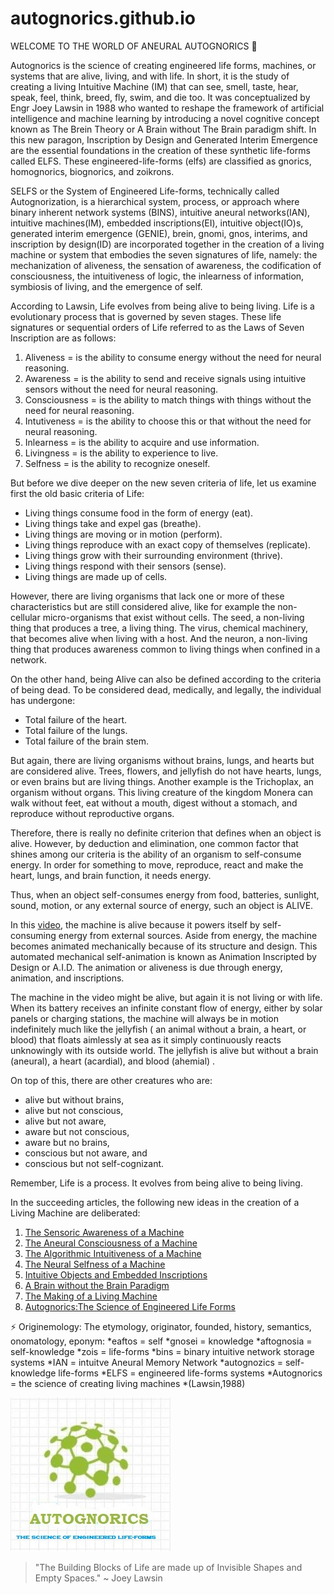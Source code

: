 # autognorics.github.io
WELCOME TO THE WORLD OF ANEURAL AUTOGNORICS 👋

Autognorics is the science of creating engineered life forms, machines, or systems that are alive, living, and with life. In short, it is the study of creating a living Intuitive Machine (IM) that can see, smell, taste, hear, speak, feel, think, breed, fly, swim, and die too. It was conceptualized by Engr Joey Lawsin in 1988 who wanted to reshape the framework of artificial intelligence and machine learning by introducing a novel cognitive concept known as The Brein Theory or A Brain without The Brain paradigm shift. In this new paragon, Inscription by Design and Generated Interim Emergence are the essential foundations in the creation of these synthetic life-forms called ELFS. These engineered-life-forms (elfs) are classified as gnorics, homognorics, biognorics, and zoikrons.

SELFS or the System of Engineered Life-forms, technically called Autognorization, is a hierarchical system, process, or approach where binary inherent network systems (BINS), intuitive aneural networks(IAN), intuitive machines(IM), embedded inscriptions(EI), intuitive object(IO)s, generated interim emergence (GENIE), brein, gnomi, gnos, interims, and inscription by design(ID) are incorporated together in the creation of a living machine or system that embodies the seven signatures of life, namely: the mechanization of aliveness, the sensation of awareness, the codification of consciousness, the intuitiveness of logic, the inlearness of information, symbiosis of living, and the emergence of self.

According to Lawsin, Life evolves from being alive to being living. Life is a evolutionary process that is governed by seven stages. These life signatures or sequential orders of Life referred to as the Laws of Seven Inscription are as follows:

1. Aliveness = is the ability to consume energy without the need for neural reasoning.
2. Awareness = is the ability to send and receive signals using intuitive sensors without the need for neural reasoning.
3. Consciousness = is the ability to match things with things without the need for neural reasoning.
4. Intutiveness = is the ability to choose this or that without the need for neural reasoning.
5. Inlearness = is the ability to acquire and use information.
6. Livingness = is the ability to experience to live.
7. Selfness = is the ability to recognize oneself.

But before we dive deeper on the new seven criteria of life, let us examine first the old basic criteria of Life:

* Living things consume food in the form of energy (eat).
* Living things take and expel gas (breathe).
* Living things are moving or in motion (perform).
* Living things reproduce with an exact copy of themselves (replicate).
* Living things grow with their surrounding environment (thrive).
* Living things respond with their sensors (sense).
* Living things are made up of cells.

However, there are living organisms that lack one or more of these characteristics but are still considered alive, like for example the non-cellular micro-organisms that exist without cells. The seed, a non-living thing that produces a tree, a living thing. The virus, chemical machinery, that becomes alive when living with a host. And the neuron, a non-living thing that produces awareness common to living things when confined in a network.

On the other hand, being Alive can also be defined according to the criteria of being dead. To be considered dead, medically, and legally, the individual has undergone:

* Total failure of the heart.
* Total failure of the lungs.
* Total failure of the brain stem.

But again, there are living organisms without brains, lungs, and hearts but are considered alive. Trees, flowers, and jellyfish do not have hearts, lungs, or even brains but are living things. Another example is the Trichoplax, an organism without organs. This living creature of the kingdom Monera can walk without feet, eat without a mouth, digest without a stomach, and reproduce without reproductive organs.

Therefore, there is really no definite criterion that defines when an object is alive. However, by deduction and elimination, one common factor that shines among our criteria is the ability of an organism to self-consume energy. In order for something to move, reproduce, react and make the heart, lungs, and brain function, it needs energy. 

Thus, when an object self-consumes energy from food, batteries, sunlight, sound, motion, or any external source of energy, such an object is ALIVE. 

In this [video](https://www.youtube.com/watch?v=hPgEEafvwsQ&feature=emb_title), the machine is alive because it powers itself by self-consuming energy from external sources. Aside from energy, the machine becomes animated mechanically because of its structure and design. This automated mechanical self-animation is known as Animation Inscripted by Design or A.I.D.  The animation or aliveness is due through energy, animation, and inscriptions.

The machine in the video might be alive, but again it is not living or with life. When its battery receives an infinite constant flow of energy, either by solar panels or charging stations, the machine will always be in motion indefinitely much like the jellyfish ( an animal without a brain, a heart, or blood) that floats aimlessly at sea as it simply continuously reacts unknowingly with its outside world. The jellyfish is alive but without a brain (aneural), a heart (acardial), and blood (ahemial) .

On top of this, there are other creatures who are:

* alive but without brains, 
* alive but not conscious, 
* alive but not aware, 
* aware but not conscious, 
* aware but no brains, 
* conscious but not aware, and 
* conscious but not self-cognizant. 

Remember, Life is a process. It evolves from being alive to being living.

In the succeeding articles, the following new ideas in the creation of a Living Machine are deliberated:
1. [The Sensoric Awareness of a Machine](https://autognorics.github.io/Sensoric_Awareness/)
2. [The Aneural Consciousness of a Machine](https://autognorics.github.io/Aneural_Consciousness/)
3. [The Algorithmic Intuitiveness of a Machine](https://autognorics.github.io/Algorithmic_Intuitiveness/)
4. [The Neural Selfness of a Machine](https://autognorics.github.io/Neural_Selfness/) 
5. [Intuitive Objects and Embedded Inscriptions](https://autognorics.github.io/Intuitive_Objects/)
6. [A Brain without the Brain Paradigm](https://autognorics.github.io/Aneural-Intuitive-Systems/)
7. [The Making of a Living Machine](https://autognorics.github.io/Engineered_Life_Forms/)
8. [Autognorics:The Science of Engineered Life Forms](https://autognorics.github.io/Autognorics)

⚡ Originemology: 
The etymology, originator, founded, history, semantics, onomatology, eponym:
*eaftos = self
*gnosei = knowledge
*aftognosia = self-knowledge
*zois = life-forms
*bins = binary intuitive network storage systems
*IAN = intuitve Aneural Memory Network
*autognozics = self-knowledge life-forms
*ELFS = engineered life-forms systems
*Autognorics = the science of creating living machines
*(Lawsin,1988)

![autognorics](gnorics.jpg)

> "The Building Blocks of Life are made up of Invisible Shapes and Empty Spaces." ~ Joey Lawsin
